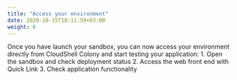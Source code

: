 ```yaml
---
title: "Access your environment"
date: 2020-10-15T18:11:59+03:00
weight: 6
---
```

Once you have launch your sandbox, you can now access your environment directly from CloudShell Colony and start testing your application:
1\. Open the sandbox and check deployment status
2\. Access the web front end with Quick Link
3\. Check application functionality